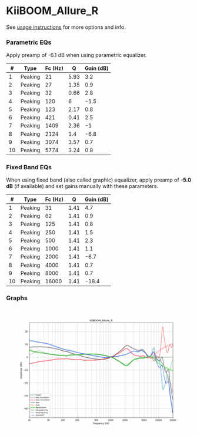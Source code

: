 # KiiBOOM_Allure_R
See [usage instructions](https://github.com/jaakkopasanen/AutoEq#usage) for more options and info.

### Parametric EQs
Apply preamp of -6.1 dB when using parametric equalizer.

|   # | Type    |   Fc (Hz) |    Q |   Gain (dB) |
|-----|---------|-----------|------|-------------|
|   1 | Peaking |        21 | 5.93 |         3.2 |
|   2 | Peaking |        27 | 1.35 |         0.9 |
|   3 | Peaking |        32 | 0.66 |         2.8 |
|   4 | Peaking |       120 | 6    |        -1.5 |
|   5 | Peaking |       123 | 2.17 |         0.8 |
|   6 | Peaking |       421 | 0.41 |         2.5 |
|   7 | Peaking |      1409 | 2.36 |        -1   |
|   8 | Peaking |      2124 | 1.4  |        -6.8 |
|   9 | Peaking |      3074 | 3.57 |         0.7 |
|  10 | Peaking |      5774 | 3.24 |         0.8 |

### Fixed Band EQs
When using fixed band (also called graphic) equalizer, apply preamp of **-5.0 dB** (if available) and set gains manually with these parameters.

|   # | Type    |   Fc (Hz) |    Q |   Gain (dB) |
|-----|---------|-----------|------|-------------|
|   1 | Peaking |        31 | 1.41 |         4.7 |
|   2 | Peaking |        62 | 1.41 |         0.9 |
|   3 | Peaking |       125 | 1.41 |         0.8 |
|   4 | Peaking |       250 | 1.41 |         1.5 |
|   5 | Peaking |       500 | 1.41 |         2.3 |
|   6 | Peaking |      1000 | 1.41 |         1.1 |
|   7 | Peaking |      2000 | 1.41 |        -6.7 |
|   8 | Peaking |      4000 | 1.41 |         0.7 |
|   9 | Peaking |      8000 | 1.41 |         0.7 |
|  10 | Peaking |     16000 | 1.41 |       -18.4 |

### Graphs
![](./KiiBOOM_Allure_R.png)
